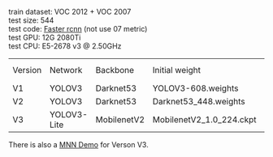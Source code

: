 train dataset: VOC 2012 + VOC 2007<br>
test size: 544<br>
test code: [Faster rcnn](https://github.com/rbgirshick/py-faster-rcnn/blob/master/lib/datasets/voc_eval.py) (not use 07 metric)<br>
test GPU: 12G 2080Ti<br>
test CPU: E5-2678 v3 @ 2.50GHz
<table>
   <tr><td>Version</td><td>Network</td><td>Backbone</td><td>Initial weight</td><td>VOC2007 Test(mAP)</td><td>Inference(GPU)</td><td>Inference(CPU)</td><td>Params</td></tr>
   <tr><td>V1</td><td>YOLOV3</td><td>Darknet53</td><td>YOLOV3-608.weights</td><td>88.8</td><td>30.0ms</td><td>255.8ms</td><td>248M</td></tr>
   <tr><td>V2</td><td>YOLOV3</td><td>Darknet53</td><td>Darknet53_448.weights</td><td>83.3</td><td>30.0ms</td><td>255.8ms</td><td>248M</td></tr>
   <tr><td>V3</td><td>YOLOV3-Lite</td><td>MobilenetV2</td><td>MobilenetV2_1.0_224.ckpt</td><td>79.4</td><td>18.9ms</td><td>80.9ms</td><td>27.3M</td></tr>
</table>

There is also a [MNN Demo](https://github.com/wlguan/MNN-yolov3) for Verson V3. 